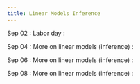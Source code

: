 ```yaml
---
title: Linear Models Inference
---
```


Sep 02
: Labor day
  : 

Sep 04
: More on linear models (inference)
  : [](#)

Sep 06
: More on linear models (inference)
  : [](#)

Sep 08
: More on linear models (inference)
  : [](#)
